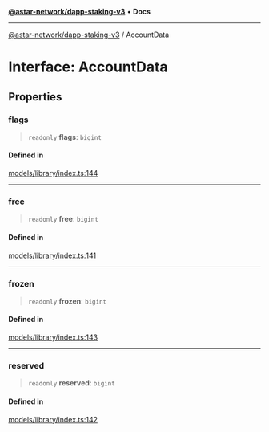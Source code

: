 [**@astar-network/dapp-staking-v3**](../README.md) • **Docs**

***

[@astar-network/dapp-staking-v3](../globals.md) / AccountData

# Interface: AccountData

## Properties

### flags

> `readonly` **flags**: `bigint`

#### Defined in

[models/library/index.ts:144](https://github.com/AstarNetwork/dapp-staking/blob/0eeb0e659e92439d12d988aa8e04d80fa51d55f9/packages/astar-dapp-staking-v3/src/models/library/index.ts#L144)

***

### free

> `readonly` **free**: `bigint`

#### Defined in

[models/library/index.ts:141](https://github.com/AstarNetwork/dapp-staking/blob/0eeb0e659e92439d12d988aa8e04d80fa51d55f9/packages/astar-dapp-staking-v3/src/models/library/index.ts#L141)

***

### frozen

> `readonly` **frozen**: `bigint`

#### Defined in

[models/library/index.ts:143](https://github.com/AstarNetwork/dapp-staking/blob/0eeb0e659e92439d12d988aa8e04d80fa51d55f9/packages/astar-dapp-staking-v3/src/models/library/index.ts#L143)

***

### reserved

> `readonly` **reserved**: `bigint`

#### Defined in

[models/library/index.ts:142](https://github.com/AstarNetwork/dapp-staking/blob/0eeb0e659e92439d12d988aa8e04d80fa51d55f9/packages/astar-dapp-staking-v3/src/models/library/index.ts#L142)
